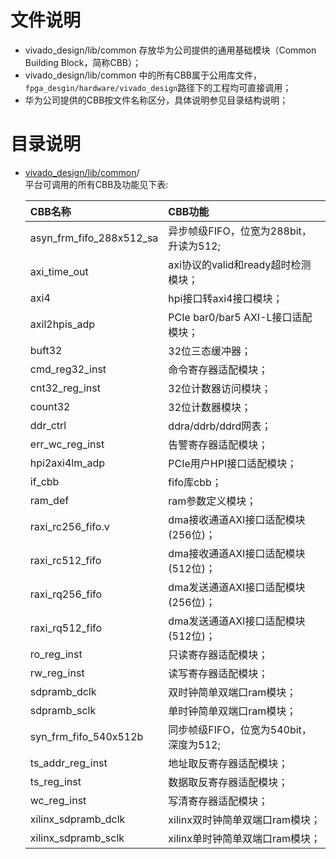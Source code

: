 # 文件说明
*  vivado_design/lib/common 存放华为公司提供的通用基础模块（Common Building Block，简称CBB）；
*  vivado_design/lib/common 中的所有CBB属于公用库文件，`fpga_desgin/hardware/vivado_design`路径下的工程均可直接调用；
* 华为公司提供的CBB按文件名称区分，具体说明参见目录结构说明；

# 目录说明
* [vivado_design/lib/common](#vivado_design/lib/common_dir)/  
  平台可调用的所有CBB及功能见下表:  

  |CBB名称                      |CBB功能                                 |  
  |:----------------------------|:------------------------------------- |  
  |asyn_frm_fifo_288x512_sa     |异步帧级FIFO，位宽为288bit，升读为512;   |  
  | axi_time_out  				      |axi协议的valid和ready超时检测模块；      |  
  | axi4           				      |hpi接口转axi4接口模块；                 |  
  | axil2hpis_adp  				      |PCIe bar0/bar5 AXI-L接口适配模块；      |  
  | buft32  					          |32位三态缓冲器；                        |  
  | cmd_reg32_inst				      |命令寄存器适配模块；                    |  
  | cnt32_reg_inst				      |32位计数器访问模块；                    |  
  | count32						          |32位计数器模块；                        |  
  | ddr_ctrl					          |ddra/ddrb/ddrd网表；                    |  
  | err_wc_reg_inst				      |告警寄存器适配模块；                     |  
  | hpi2axi4lm_adp				      |PCIe用户HPI接口适配模块；                |  
  | if_cbb						          |fifo库cbb；                             |  
  | ram_def  					          |ram参数定义模块；                        |  
  | raxi_rc256_fifo.v  			    |dma接收通道AXI接口适配模块(256位)；       |  
  | raxi_rc512_fifo  			      |dma接收通道AXI接口适配模块(512位)；       |  
  | raxi_rq256_fifo				      |dma发送通道AXI接口适配模块(256位)；       |  
  | raxi_rq512_fifo				      |dma发送通道AXI接口适配模块(512位)；       |  
  | ro_reg_inst					        |只读寄存器适配模块；                      |  
  | rw_reg_inst					        |读写寄存器适配模块；                      |  
  | sdpramb_dclk				        |双时钟简单双端口ram模块；                 |  
  | sdpramb_sclk				        |单时钟简单双端口ram模块；                 |  
  | syn_frm_fifo_540x512b    	  |同步帧级FIFO，位宽为540bit，深度为512;    |  
  | ts_addr_reg_inst			      |地址取反寄存器适配模块；                  |  
  | ts_reg_inst					        |数据取反寄存器适配模块；                  |  
  | wc_reg_inst					        |写清寄存器适配模块；                     |  
  | xilinx_sdpramb_dclk			    |xilinx双时钟简单双端口ram模块；          |    
  | xilinx_sdpramb_sclk			    |xilinx单时钟简单双端口ram模块；          |  	